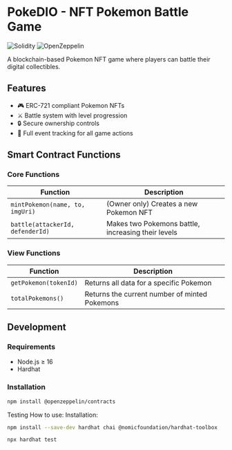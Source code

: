 # PokeDIO - NFT Pokemon Battle Game

![Solidity](https://img.shields.io/badge/Solidity-0.8.0-blue)
![OpenZeppelin](https://img.shields.io/badge/OpenZeppelin-4.9-green)

A blockchain-based Pokemon NFT game where players can battle their digital collectibles.

## Features
- 🎮 ERC-721 compliant Pokemon NFTs
- ⚔️ Battle system with level progression
- 🔒 Secure ownership controls
- 📡 Full event tracking for all game actions

## Smart Contract Functions

### Core Functions
| Function | Description |
|----------|-------------|
| `mintPokemon(name, to, imgUri)` | (Owner only) Creates a new Pokemon NFT |
| `battle(attackerId, defenderId)` | Makes two Pokemons battle, increasing their levels |

### View Functions
| Function | Description |
|----------|-------------|
| `getPokemon(tokenId)` | Returns all data for a specific Pokemon |
| `totalPokemons()` | Returns the current number of minted Pokemons |

## Development

### Requirements
- Node.js ≥ 16
- Hardhat

### Installation
```bash
npm install @openzeppelin/contracts
```

Testing
How to use:
Installation:
```bash
npm install --save-dev hardhat chai @nomicfoundation/hardhat-toolbox
```
```bash
npx hardhat test
```
